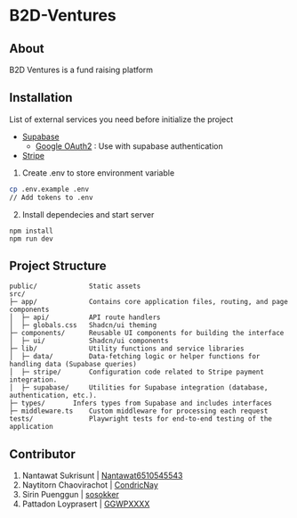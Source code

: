 # B2D-Ventures

## About

B2D Ventures is a fund raising platform

## Installation

List of external services you need before initialize the project
- [Supabase](https://supabase.com/)
  - [Google OAuth2](https://developers.google.com/identity/protocols/oauth2) : Use with supabase authentication
- [Stripe](https://stripe.com/en-th)

1. Create .env to store environment variable
```bash
cp .env.example .env
// Add tokens to .env
```

2. Install dependecies and start server
```
npm install
npm run dev
```


## Project Structure

```
public/             Static assets
src/
├─ app/             Contains core application files, routing, and page components
│  ├─ api/          API route handlers
│  ├─ globals.css   Shadcn/ui theming
├─ components/ 	    Reusable UI components for building the interface
│  ├─ ui/           Shadcn/ui components
├─ lib/             Utility functions and service libraries
│  ├─ data/         Data-fetching logic or helper functions for handling data (Supabase queries)
│  ├─ stripe/ 	    Configuration code related to Stripe payment integration.
│  ├─ supabase/     Utilities for Supabase integration (database, authentication, etc.).
├─ types/ 	    Infers types from Supabase and includes interfaces
├─ middleware.ts    Custom middleware for processing each request
tests/ 	            Playwright tests for end-to-end testing of the application
```

## Contributor

1.  Nantawat Sukrisunt | [Nantawat6510545543](https://github.com/Nantawat6510545543)
2.  Naytitorn Chaovirachot  | [CondricNay](https://github.com/CondricNay)
3.  Sirin Puenggun | [sosokker](https://github.com/Sosokker)
4.  Pattadon Loyprasert | [GGWPXXXX](https://github.com/GGWPXXXX)
